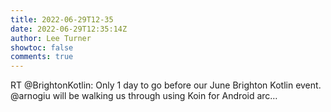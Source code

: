 ```yaml
---
title: 2022-06-29T12-35
date: 2022-06-29T12:35:14Z
author: Lee Turner
showtoc: false
comments: true
---
```


RT @BrightonKotlin: Only 1 day to go before our June Brighton Kotlin event.  @arnogiu will be walking us through using Koin for Android arc…

